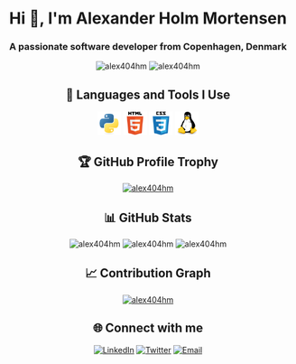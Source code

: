 <h1 align="center">Hi 👋, I'm Alexander Holm Mortensen</h1>
<h3 align="center">A passionate software developer from Copenhagen, Denmark</h3>

<p align="center">
  <img src="https://komarev.com/ghpvc/?username=alex404hm&label=Profile%20views&color=0e75b6&style=flat" alt="alex404hm" /> 
  <img src="https://img.shields.io/github/followers/alex404hm?label=Follow&style=social" alt="alex404hm" />
</p>

<h2 align="center">🚀 Languages and Tools I Use</h2>
<p align="center">
  <img src="https://raw.githubusercontent.com/devicons/devicon/master/icons/python/python-original.svg" alt="python" width="42" height="42" />
  <img src="https://raw.githubusercontent.com/devicons/devicon/master/icons/html5/html5-original-wordmark.svg" alt="html5" width="42" height="42" />
  <img src="https://raw.githubusercontent.com/devicons/devicon/master/icons/css3/css3-original-wordmark.svg" alt="css3" width="42" height="42" />
  <img src="https://raw.githubusercontent.com/devicons/devicon/master/icons/linux/linux-original.svg" alt="linux" width="42" height="42" />
</p>

<h2 align="center">🏆 GitHub Profile Trophy</h2>
<p align="center">
  <a href="https://github.com/ryo-ma/github-profile-trophy">
    <img src="https://github-profile-trophy.vercel.app/?username=alex404hm&theme=onedark" alt="alex404hm" />
  </a>
</p>

<h2 align="center">📊 GitHub Stats</h2>
<p align="center">
  <img src="https://github-readme-stats.vercel.app/api?username=alex404hm&show_icons=true&locale=en&theme=radical" alt="alex404hm" />
  <img src="https://github-readme-streak-stats.herokuapp.com/?user=alex404hm&theme=radical" alt="alex404hm" />
  <img src="https://github-readme-stats.vercel.app/api/top-langs?username=alex404hm&show_icons=true&locale=en&layout=compact&theme=radical" alt="alex404hm" />
</p>

<h2 align="center">📈 Contribution Graph</h2>
<p align="center">
  <a href="https://github.com/ashutosh00710/github-readme-activity-graph">
    <img src="https://activity-graph.herokuapp.com/graph?username=alex404hm&theme=redical" alt="alex404hm" />
  </a>
</p>

<h2 align="center">🌐 Connect with me</h2>
<p align="center">
  <a href="https://www.linkedin.com/in/alexander-holm-mortensen/"><img src="https://img.shields.io/badge/LinkedIn-0A66C2?style=for-the-badge&logo=linkedin&logoColor=white" alt="LinkedIn" /></a>
  <a href="https://twitter.com/alex404hm"><img src="https://img.shields.io/badge/Twitter-1DA1F2?style=for-the-badge&logo=twitter&logoColor=white" alt="Twitter" /></a>
  <a href="mailto:almo30@elev.tec.dk"><img src="https://img.shields.io/badge/Email-D14836?style=for-the-badge&logo=gmail&logoColor=white" alt="Email" /></a>
</p>
